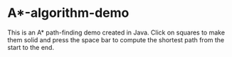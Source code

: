 # A*-algorithm-demo
This is an A* path-finding demo created in Java. Click on squares to make them solid and press the space bar to compute the shortest path from the start to the end.
